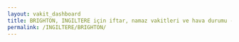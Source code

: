 ```yaml
---
layout: vakit_dashboard
title: BRIGHTON, INGILTERE için iftar, namaz vakitleri ve hava durumu - ilçe/eyalet seç
permalink: /INGILTERE/BRIGHTON/
---
```


<script type="text/javascript">
  var GLOBAL_COUNTRY = 'INGILTERE';
  var GLOBAL_CITY = 'BRIGHTON';
  var GLOBAL_STATE = '';
  var lat = 72;
  var lon = 21;
</script>
